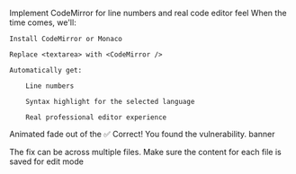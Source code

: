 Implement CodeMirror for line numbers and real code editor feel
When the time comes, we'll:

    Install CodeMirror or Monaco

    Replace <textarea> with <CodeMirror />

    Automatically get:

        Line numbers

        Syntax highlight for the selected language

        Real professional editor experience


Animated fade out of the ✅ Correct! You found the vulnerability. banner


The fix can be across multiple files. Make sure the content for each file is saved for edit mode


